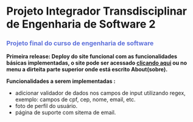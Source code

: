 # Projeto Integrador Transdisciplinar de Engenharia de Software 2

<h3 style="color:#5E71DB;">Projeto final do curso de engenharia de software </h3>

**Primeira release: Deploy do site funcional com as funcionalidades básicas implementadas, o site pode ser acessado <a href = "https://fancy-teal-lemming.cyclic.app/"> clicando aqui</a> ou no menu a dirteita parte superior onde está escrito About(sobre).**

**Funcionalidades a serem implementadas :**
- adicionar validador de dados nos campos de input utilizando regex, exemplo: campos de cpf, cep, nome, email, etc.
- foto de perfil do usuário.
- página de suporte com sitema de email.
